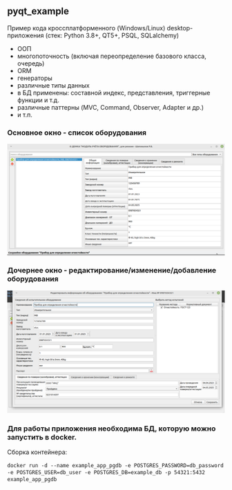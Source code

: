 ## pyqt_example
Пример кода кроссплатформенного (Windows/Linux) desktop-приложения (стек: Python 3.8+, QT5+, PSQL, SQLalchemy)
- ООП
- многопоточность (включая переопределение базового класса, очередь)
- ORM
- генераторы
- различные типы данных
- в БД применены: составной индекс, представления, триггерные функции и т.д.
- различные паттерны (MVC, Command, Observer, Adapter и др.)
- и т.п.

### Основное окно - список оборудования
![Image alt](https://github.com/RuslanV/pyqt_example/blob/main/screenshots/app_screenshot_1.png)

### Дочернее окно - редактирование/изменение/добавление оборудования
![Image alt](https://github.com/RuslanV/pyqt_example/blob/main/screenshots/app_screenshot_2.png)

### Для работы приложения необходима БД, которую можно запустить в docker.
Сборка контейнера:
```
docker run -d --name example_app_pgdb -e POSTGRES_PASSWORD=db_password -e POSTGRES_USER=db_user -e POSTGRES_DB=example_db -p 54321:5432 example_app_pgdb
```
